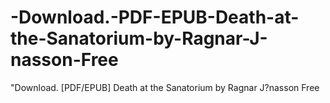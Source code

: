 # -Download.-PDF-EPUB-Death-at-the-Sanatorium-by-Ragnar-J-nasson-Free
"Download. [PDF/EPUB] Death at the Sanatorium by Ragnar J?nasson Free
